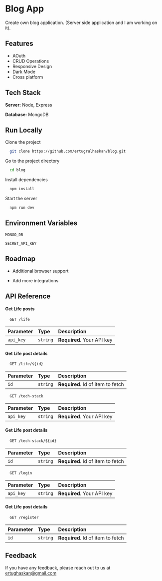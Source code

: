 
# Blog App

Create own blog application. (Server side application and I am working on it).
## Features

- AOuth
- CRUD Operations
- Responsive Design
- Dark Mode
- Cross platform

## Tech Stack

**Server:** Node, Express

**Database:** MongoDB





## Run Locally

Clone the project

```bash
  git clone https://github.com/ertugrulhaskan/blog.git
```

Go to the project directory

```bash
  cd blog
```

Install dependencies

```bash
  npm install
```

Start the server

```bash
  npm run dev
```


## Environment Variables

`MONGO_DB`

`SECRET_API_KEY`

## Roadmap

- Additional browser support

- Add more integrations


## API Reference

#### Get Life posts

```http
  GET /life
```

| Parameter | Type     | Description                |
| :-------- | :------- | :------------------------- |
| `api_key` | `string` | **Required**. Your API key |

#### Get Life post details

```http
  GET /life/${id}
```

| Parameter | Type     | Description                       |
| :-------- | :------- | :-------------------------------- |
| `id`      | `string` | **Required**. Id of item to fetch |

```http
  GET /tech-stack
```

| Parameter | Type     | Description                |
| :-------- | :------- | :------------------------- |
| `api_key` | `string` | **Required**. Your API key |

#### Get Life post details

```http
  GET /tech-stack/${id}
```

| Parameter | Type     | Description                       |
| :-------- | :------- | :-------------------------------- |
| `id`      | `string` | **Required**. Id of item to fetch |

```http
  GET /login
```

| Parameter | Type     | Description                |
| :-------- | :------- | :------------------------- |
| `api_key` | `string` | **Required**. Your API key |

#### Get Life post details

```http
  GET /register
```

| Parameter | Type     | Description                       |
| :-------- | :------- | :-------------------------------- |
| `id`      | `string` | **Required**. Id of item to fetch |




## Feedback

If you have any feedback, please reach out to us at ertughaskan@gmail.com

